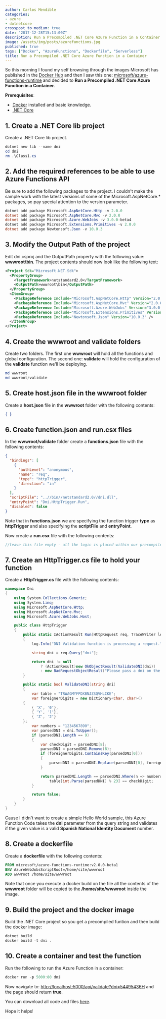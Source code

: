 ```yaml
---
author: Carlos Mendible
categories:
- azure
- dotnetcore
crosspost_to_medium: true
date: "2017-12-28T15:13:00Z"
description: Run a Precompiled .NET Core Azure Function in a Container
image: /assets/img/posts/azurefunctions.jpg
published: true
tags: ["Docker", "AzureFunctions", "Dockerfile", "Serverless"]
title: Run a Precompiled .NET Core Azure Function in a Container
---
```


So this morning I found my self browsing through the images Microsoft has published in the [Docker Hub](https://hub.docker.com/u/microsoft/) and then I saw this one: [microsoft/azure-functions-runtime](https://hub.docker.com/r/microsoft/azure-functions-runtime/) and decided to **Run a Precompiled .NET Core Azure Function in a Container**.

**Prerequisites**:

* [Docker](https://www.docker.com) installed and basic knowledge.
* [.NET Core](https://www.microsoft.com/net/download/)

## 1. Create a .NET Core lib project

Create a .NET Core lib project.

``` powershell
dotnet new lib --name dni
cd dni
rm .\Class1.cs
```

## 2. Add the required references to be able to use Azure Functions API

Be sure to add the following packages to the project. I couldn't make the sample work with the latest versions of some of the Microsoft.AspNetCore.* packages, so pay special attention to the version parameter.

``` powershell
dotnet add package Microsoft.AspNetCore.Http -v 2.0.0
dotnet add package Microsoft.AspNetCore.Mvc -v 2.0.0
dotnet add package Microsoft.Azure.WebJobs -v 3.0.0-beta4
dotnet add package Microsoft.Extensions.Primitives -v 2.0.0
dotnet add package Newtonsoft.Json -v 10.0.3
```

## 3. Modify the Output Path of the project

Edit dni.csproj and the OutputPath property with the following value: **wwwroot\bin**. The project contents should now look like the following text:

``` xml
<Project Sdk="Microsoft.NET.Sdk">
  <PropertyGroup>
    <TargetFramework>netstandard2.0</TargetFramework>
    <OutputPath>wwwroot\bin</OutputPath>
  </PropertyGroup>
  <ItemGroup>
    <PackageReference Include="Microsoft.AspNetCore.Http" Version="2.0.0" />
    <PackageReference Include="Microsoft.AspNetCore.Mvc" Version="2.0.0" />
    <PackageReference Include="Microsoft.Azure.WebJobs" Version="3.0.0-beta4" />
    <PackageReference Include="Microsoft.Extensions.Primitives" Version="2.0.0" />
    <PackageReference Include="Newtonsoft.Json" Version="10.0.3" />
  </ItemGroup>
</Project>
```

## 4. Create the wwwroot and validate folders

Create two folders. The first one **wwwroot** will hold all the functions and global configuration. The second one: **validate** will hold the configuration of the **validate** function we'll be deploying.

``` powershell
md wwwroot
md wwwroot/validate
```

## 5. Create host.json file in the wwwroot folder

Create a **host.json** file in the **wwwroot** folder with the following contents:

``` json
{ }
```

## 6. Create function.json and run.csx files

In the **wwwroot/validate** folder create a **functions.json** file with the following contents:

``` json
{
  "bindings": [
    {
      "authLevel": "anonymous",
      "name": "req",
      "type": "httpTrigger",
      "direction": "in"
    }
  ],
  "scriptFile": "..//bin//netstandard2.0//dni.dll",
  "entryPoint": "Dni.HttpTrigger.Run",
  "disabled": false
}
```

Note that in **functions.json** we are specifying the function trigger **type** as **httpTrigger** and also specifying the **scriptFile** and **entryPoint**.

Now create a **run.csx** file with the following contents:

``` csharp
//leave this file empty - all the logic is placed within our precompiled function
```

## 7. Create an HttpTrigger.cs file to hold your function

Create a **HttpTrigger.cs** file with the following contents:

``` csharp
namespace Dni
{
    using System.Collections.Generic;
    using System.Linq;
    using Microsoft.AspNetCore.Http;
    using Microsoft.AspNetCore.Mvc;
    using Microsoft.Azure.WebJobs.Host;

    public class HttpTrigger
    {
        public static IActionResult Run(HttpRequest req, TraceWriter log)
        {
            log.Info("DNI Validation function is processing a request.");

            string dni = req.Query["dni"];

            return dni != null
                ? (ActionResult)new OkObjectResult(ValidateDNI(dni))
                : new BadRequestObjectResult("Please pass a dni on the query string");
        }

        public static bool ValidateDNI(string dni)
        {
            var table = "TRWAGMYFPDXBNJZSQVHLCKE";
            var foreignerDigits = new Dictionary<char, char>()
        {
            { 'X', '0'},
            { 'Y', '1'},
            { 'Z', '2'}
        };
            var numbers = "1234567890";
            var parsedDNI = dni.ToUpper();
            if (parsedDNI.Length == 9)
            {
                var checkDigit = parsedDNI[8];
                parsedDNI = parsedDNI.Remove(8);
                if (foreignerDigits.ContainsKey(parsedDNI[0]))
                {
                    parsedDNI = parsedDNI.Replace(parsedDNI[0], foreignerDigits[parsedDNI[0]]);
                }

                return parsedDNI.Length == parsedDNI.Where(n => numbers.Contains(n)).Count() &&
                    table[int.Parse(parsedDNI) % 23] == checkDigit;
            }

            return false;
        }
    }
}
```

Cause I didn't want to create a simple Hello World sample, this Azure Function Code takes the **dni** parameter from the query string and validates if the given value is a valid **Spanish National Identity Document** number.

## 8. Create a dockerfile

Create a **dockerfile** with the following contents:

``` dockerfile
FROM microsoft/azure-functions-runtime:v2.0.0-beta1
ENV AzureWebJobsScriptRoot=/home/site/wwwroot
ADD wwwroot /home/site/wwwroot
```

Note that once you execute a docker build on the file all the contents of the **wwwroot** folder will be copied to the **/home/site/wwwroot** inside the image.

## 9. Build the project and the docker image

Build the .NET Core project so you get a precompiled funtion and then build the docker image:

``` powershell
dotnet build
docker build -t dni .
```

## 10. Create a container and test the function

Run the following to run the Azure Function in a container:

``` powershell
docker run -p 5000:80 dni
```

Now navigate to: [http://localhost:5000/api/validate?dni=54495436H](http://localhost:5000/api/validate?dni=54495436H) and the page should return **true**.

You can download all code and files [here](https://github.com/cmendible/dotnetcore.samples/tree/master/azure.function.docker).

Hope it helps!